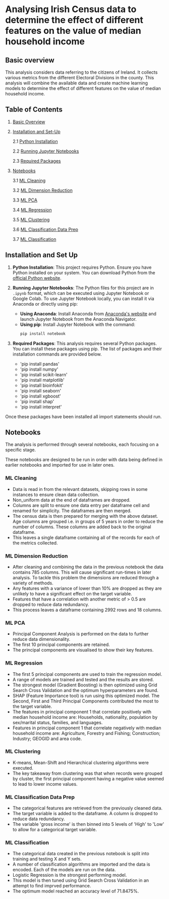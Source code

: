 # Analysing Irish Census data to determine the effect of different features on the value of median household income

## Basic overview
This analysis considers data referring to the citizens of Ireland. It collects various metrics from the different Electoral Divisions in the county. This analysis will combine the available data and create machine learning models to determine the effect of different features on the value of median household income.  

## Table of Contents
1. [Basic Overview](#basic-overview)
2. [Installation and Set-Up](#installation-and-set-up)
   
   2.1 [Python Installation](#python-installation)
   
   2.2 [Running Jupyter Notebooks](#running-jupyter-notebooks)
   
   2.3 [Required Packages](#required-packages)

   
3. [Notebooks](#notebooks)

   3.1 [ML Cleaning](#ml-cleaning)
   
   3.2 [ML Dimension Reduction](#ml-dimension-reduction)
   
   3.3 [ML PCA](#ml-pca)
   
   3.4 [ML Regression](#ml-regression)
   
   3.5 [ML Clustering](#ml-clustering)
   
   3.6 [ML Classification Data Prep](#ml-classification-data-prep)
   
   3.7 [ML Classification](#ml-classification)


## Installation and Set Up

1. **Python Installation**: This project requires Python. Ensure you have Python installed on your system. You can download Python from the [official Python website](https://www.python.org/downloads/).

2. **Running Jupyter Notebooks**: The Python files for this project are in `.ipynb` format, which can be executed using Jupyter Notebook or Google Colab. To use Jupyter Notebook locally, you can install it via Anaconda or directly using pip:
   - **Using Anaconda**: Install Anaconda from [Anaconda's website](https://www.anaconda.com/products/distribution) and launch Jupyter Notebook from the Anaconda Navigator.
   - **Using pip**: Install Jupyter Notebook with the command:
     ```bash
     pip install notebook
     ```
     
3. **Required Packages**: This analysis requires several Python packages. You can install these packages using pip. The list of packages and their installation commands are provided below. 

      - 'pip install pandas'
      - 'pip install numpy'
      - 'pip install scikit-learn'
      - 'pip install matplotlib'
      - 'pip install bioinfokit'
      - 'pip install seaborn'
      - 'pip install xgboost'
      - 'pip install shap'
      - 'pip install interpret'
      
      
Once these packages have been installed all import statements should run.

## Notebooks
The analysis is performed through several notebooks, each focusing on a specific stage. 

These notebooks are designed to be run in order with data being defined in earlier notebooks and imported for use in later ones.

### ML Cleaning
   - Data is read in from the relevant datasets, skipping rows in some instances to ensure clean data collection.
   - Non_uniform data at the end of dataframes are dropped.
   - Columns are split to ensure one data entry per dataframe cell and renamed for simplicity. The dataframes are then merged.
   - The census data is then prepared for merging with the above dataset. Age columns are grouped i.e. in groups of 5 years in order to reduce the number of columns. These columns are added back to the original dataframe.
   - This leaves a single dataframe containing all of the records for each of the metrics collected. 

### ML Dimension Reduction
   - After cleaning and combining the data in the previous notebook the data contains 785 columns. This will cause significant run-times in later analysis. To tackle this problem the dimensions are reduced through a variety of methods.
   - Any features with a variance of lower than 10% are dropped as they are unlikely to have a significant effect on the target variable.
   - Features that have a correlation with another metric of > 0.5 are dropped to reduce data redundancy.
   - This process leaves a dataframe containing 2992 rows and 18 columns.

### ML PCA
   - Principal Component Analysis is performed on the data to further reduce data dimensionality.
   - The first 10 principal components are retained.
   - The principal components are visualised to show their key features. 

### ML Regression
   - The first 5 principal components are used to train the regression model.
   - A range of models are trained and tested and the results are stored.
   - The strongest model (Gradient Boosting) is then optimized using Grid Search Cross Validation and the optimum hyperparameters are found.
   - SHAP (Feature Importance tool) is run using this optimized model. The Second, First and Third Principal Components contributed the most to the target variable.
   - The features in principal component 1 that correlate positively with median household income are: Households, nationality, population by sex/marital status, families, and languages.
   - Features in principal component 1 that correlate negatively with median household income are: Agriculture, Forestry and Fishing; Construction; Industry; GEOGID and area code.

### ML Clustering
   - K-means, Mean-Shift and Hierarchical clustering algorithms were executed.
   - The key takeaway from clustering was that when records were grouped by cluster, the first principal component having a negative value seemed to lead to lower income values.

### ML Classification Data Prep
   - The categorical features are retrieved from the previously cleaned data.
   - The target variable is added to the dataframe. A column is dropped to reduce data redundancy.
   - The variable 'gross income' is then binned into 5 levels of 'High' to 'Low' to allow for a categorical target variable. 

### ML Classification
   - The categorical data created in the previous notebook is split into training and testing X and Y sets.
   - A number of classification algorithms are imported and the data is encoded. Each of the models are run on the data.
   - Logistic Regression is the strongest performing model.
   - This model is then tuned using Grid Search Cross Validation in an attempt to find imprved performance.
   - The optimum model reached an accuracy level of 71.8475%.
